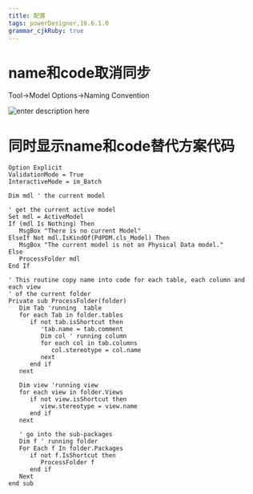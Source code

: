 ```yaml
---
title: 配置
tags: powerDesigner,16.6.1.0
grammar_cjkRuby: true
---
```


# name和code取消同步

Tool->Model Options->Naming Convention 

  ![enter description here][1]

# 同时显示name和code替代方案代码
```vbscript
Option Explicit
ValidationMode = True
InteractiveMode = im_Batch

Dim mdl ' the current model

' get the current active model
Set mdl = ActiveModel
If (mdl Is Nothing) Then
   MsgBox "There is no current Model"
ElseIf Not mdl.IsKindOf(PdPDM.cls_Model) Then
   MsgBox "The current model is not an Physical Data model."
Else
   ProcessFolder mdl
End If

' This routine copy name into code for each table, each column and each view
' of the current folder
Private sub ProcessFolder(folder)
   Dim Tab 'running  table
   for each Tab in folder.tables
      if not tab.isShortcut then
         'tab.name = tab.comment
         Dim col ' running column
         for each col in tab.columns
            col.stereotype = col.name
         next
      end if
   next

   Dim view 'running view
   for each view in folder.Views
      if not view.isShortcut then
         view.stereotype = view.name
      end if
   next

   ' go into the sub-packages
   Dim f ' running folder
   For Each f In folder.Packages
      if not f.IsShortcut then
         ProcessFolder f
      end if
   Next
end sub

```



























  [1]: https://www.github.com/loveshullf/Notes/raw/img/%E5%B0%8F%E4%B9%A6%E5%8C%A0/%E9%85%8D%E7%BD%AE-2017-11/1511322689255.jpg